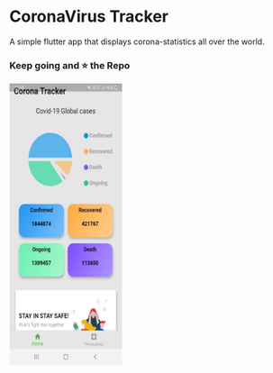 # CoronaVirus Tracker
A simple flutter app that displays corona-statistics all over the world.

### Keep going and ⭐ the Repo

<img src="screenshots/home_screen.jpeg" width="200" height="500">


